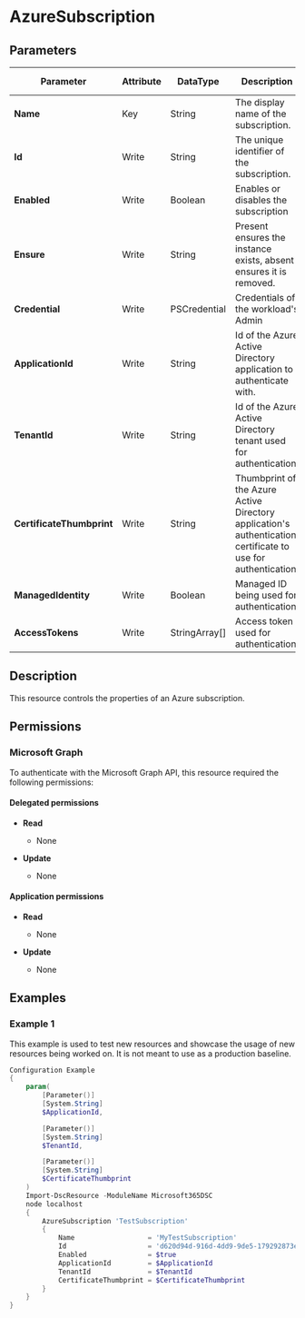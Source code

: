 ﻿# AzureSubscription

## Parameters

| Parameter | Attribute | DataType | Description | Allowed Values |
| --- | --- | --- | --- | --- |
| **Name** | Key | String | The display name of the subscription. | |
| **Id** | Write | String | The unique identifier of the subscription. | |
| **Enabled** | Write | Boolean | Enables or disables the subscription | |
| **Ensure** | Write | String | Present ensures the instance exists, absent ensures it is removed. | `Present` |
| **Credential** | Write | PSCredential | Credentials of the workload's Admin | |
| **ApplicationId** | Write | String | Id of the Azure Active Directory application to authenticate with. | |
| **TenantId** | Write | String | Id of the Azure Active Directory tenant used for authentication. | |
| **CertificateThumbprint** | Write | String | Thumbprint of the Azure Active Directory application's authentication certificate to use for authentication. | |
| **ManagedIdentity** | Write | Boolean | Managed ID being used for authentication. | |
| **AccessTokens** | Write | StringArray[] | Access token used for authentication. | |


## Description

This resource controls the properties of an Azure subscription.

## Permissions

### Microsoft Graph

To authenticate with the Microsoft Graph API, this resource required the following permissions:

#### Delegated permissions

- **Read**

    - None

- **Update**

    - None

#### Application permissions

- **Read**

    - None

- **Update**

    - None

## Examples

### Example 1

This example is used to test new resources and showcase the usage of new resources being worked on.
It is not meant to use as a production baseline.

```powershell
Configuration Example
{
    param(
        [Parameter()]
        [System.String]
        $ApplicationId,

        [Parameter()]
        [System.String]
        $TenantId,

        [Parameter()]
        [System.String]
        $CertificateThumbprint
    )
    Import-DscResource -ModuleName Microsoft365DSC
    node localhost
    {
        AzureSubscription 'TestSubscription'
        {
            Name                  = 'MyTestSubscription'
            Id                    = 'd620d94d-916d-4dd9-9de5-179292873e20'
            Enabled               = $true
            ApplicationId         = $ApplicationId
            TenantId              = $TenantId
            CertificateThumbprint = $CertificateThumbprint
        }
    }
}
```

